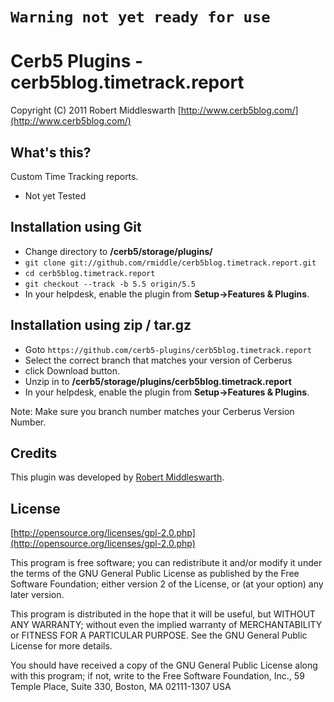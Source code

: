`Warning not yet ready for use`
===========================================

Cerb5 Plugins - cerb5blog.timetrack.report
===========================================
Copyright (C) 2011 Robert Middleswarth
[http://www.cerb5blog.com/](http://www.cerb5blog.com/)  

What's this?
------------
Custom Time Tracking reports.

* Not yet Tested

Installation using Git
------------
* Change directory to **/cerb5/storage/plugins/**
* `git clone git://github.com/rmiddle/cerb5blog.timetrack.report.git`
* `cd cerb5blog.timetrack.report`
* `git checkout --track -b 5.5 origin/5.5`
* In your helpdesk, enable the plugin from **Setup->Features & Plugins**.

Installation using zip / tar.gz
------------
* Goto `https://github.com/cerb5-plugins/cerb5blog.timetrack.report`
* Select the correct branch that matches your version of Cerberus
* click Download button.
* Unzip in to **/cerb5/storage/plugins/cerb5blog.timetrack.report**
* In your helpdesk, enable the plugin from **Setup->Features & Plugins**.

Note: Make sure you branch number matches your Cerberus Version Number.

Credits
-------
This plugin was developed by [Robert Middleswarth](http://www.cerb5blog.com/).

License
-------

[http://opensource.org/licenses/gpl-2.0.php](http://opensource.org/licenses/gpl-2.0.php)  

This program is free software; you can redistribute it and/or modify it under the terms of the GNU General Public License as published by the Free Software Foundation; either version 2 of the License, or (at your option) any later version.

This program is distributed in the hope that it will be useful, but WITHOUT ANY WARRANTY; without even the implied warranty of MERCHANTABILITY or FITNESS FOR A PARTICULAR PURPOSE. See the GNU General Public License for more details.

You should have received a copy of the GNU General Public License along with this program; if not, write to the Free Software Foundation, Inc., 59 Temple Place, Suite 330, Boston, MA 02111-1307 USA

